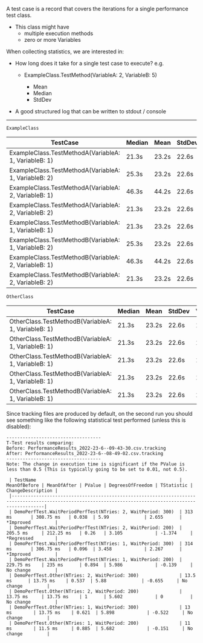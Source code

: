 ﻿A test case is a record that covers the iterations for a single performance test class.

- This class might have
    - multiple execution methods
    - zero or more Variables

When collecting statistics, we are interested in:

- How long does it take for a single test case to execute? e.g.
    - ExampleClass.TestMethod(VariableA: 2, VariableB: 5)

        - Mean
        - Median
        - StdDev

- A good structured log that can be written to stdout / console

----------------------------------------------------------------

`ExampleClass`

| TestCase                                             | Median | Mean  | StdDev | Variance |
|------------------------------------------------------|--------|-------|--------|----------|
| ExampleClass.TestMethodA(VariableA: 1, VariableB: 1) | 21.3s  | 23.2s | 22.6s  | 15.3     |
| ExampleClass.TestMethodA(VariableA: 1, VariableB: 2) | 25.3s  | 23.2s | 22.6s  | 15.3     |
| ExampleClass.TestMethodA(VariableA: 2, VariableB: 1) | 46.3s  | 44.2s | 22.6s  | 15.3     |
| ExampleClass.TestMethodA(VariableA: 2, VariableB: 2) | 21.3s  | 23.2s | 22.6s  | 15.3     |
| ExampleClass.TestMethodB(VariableA: 1, VariableB: 1) | 21.3s  | 23.2s | 22.6s  | 15.3     |
| ExampleClass.TestMethodB(VariableA: 1, VariableB: 2) | 25.3s  | 23.2s | 22.6s  | 15.3     |
| ExampleClass.TestMethodB(VariableA: 2, VariableB: 1) | 46.3s  | 44.2s | 22.6s  | 15.3     |
| ExampleClass.TestMethodB(VariableA: 2, VariableB: 2) | 21.3s  | 23.2s | 22.6s  | 15.3     |

`OtherClass`

| TestCase                                            | Median | Mean  | StdDev | Variance |
|-----------------------------------------------------|--------|-------|--------|----------|
| OtherClass.TestMethodB(VariableA: 1, VariableB: 1)  | 21.3s  | 23.2s | 22.6s  | 15.3     |
| OtherClass.TestMethodB(VariableA: 1, VariableB: 1)  | 21.3s  | 23.2s | 22.6s  | 15.3     |   
| OtherClass.TestMethodB(VariableA: 1, VariableB: 1)  | 21.3s  | 23.2s | 22.6s  | 15.3     |  
| OtherClass.TestMethodB(VariableA: 1, VariableB: 1)  | 21.3s  | 23.2s | 22.6s  | 15.3     | 
| OtherClass.TestMethodB(VariableA: 1, VariableB: 1)  | 21.3s  | 23.2s | 22.6s  | 15.3     |

Since tracking files are produced by default, on the second run you should see something like the following statistical test performed (unless this is disabled):

```
-----------------------------------
T-Test results comparing:
Before: PerformanceResults_2022-23-6--09-43-30.csv.tracking
After: PerformanceResults_2022-23-6--08-49-02.csv.tracking
-----------------------------------
Note: The change in execution time is significant if the PValue is less than 0.5 (This is typically going to be set to 0.01, not 0.5).

 | TestName                                                     | MeanOfBefore | MeanOfAfter | PValue | DegreesOfFreedom | TStatistic | ChangeDescription |
 |--------------------------------------------------------------------------------------------------------------------------------------------------------|
 | DemoPerfTest.WaitPeriodPerfTest(NTries: 2, WaitPeriod: 300)  | 313 ms       | 308.75 ms   | 0.038  | 5.99             | 2.655      | *Improved         |
 | DemoPerfTest.WaitPeriodPerfTest(NTries: 2, WaitPeriod: 200)  | 205.5 ms     | 212.25 ms   | 0.26   | 3.105            | -1.374     | *Regressed        |
 | DemoPerfTest.WaitPeriodPerfTest(NTries: 1, WaitPeriod: 300)  | 314 ms       | 306.75 ms   | 0.096  | 3.458            | 2.267      | *Improved         |
 | DemoPerfTest.WaitPeriodPerfTest(NTries: 1, WaitPeriod: 200)  | 229.75 ms    | 235 ms      | 0.894  | 5.986            | -0.139     | No change         |
 | DemoPerfTest.Other(NTries: 2, WaitPeriod: 300)               | 13.5 ms      | 13.75 ms    | 0.537  | 5.88             | -0.655     | No change         |
 | DemoPerfTest.Other(NTries: 2, WaitPeriod: 200)               | 13.75 ms     | 13.75 ms    | 1      | 5.602            | 0          | No change         |
 | DemoPerfTest.Other(NTries: 1, WaitPeriod: 300)               | 13 ms        | 13.75 ms    | 0.621  | 5.898            | -0.522     | No change         |
 | DemoPerfTest.Other(NTries: 1, WaitPeriod: 200)               | 11 ms        | 11.5 ms     | 0.885  | 5.682            | -0.151     | No change         |


```